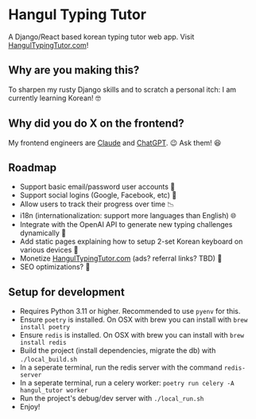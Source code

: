 # Hangul Typing Tutor

A Django/React based korean typing tutor web app. Visit [HangulTypingTutor.com](https://HangulTypingTutor.com)!

## Why are you making this?

To sharpen my rusty Django skills and to scratch a personal itch: I am currently learning Korean! 🤓

## Why did you do X on the frontend?

My frontend engineers are [Claude](https://claude.ai/) and [ChatGPT](https://chatgpt.com). 😉 Ask them! 😆

## Roadmap

- Support basic email/password user accounts 📧
- Support social logins (Google, Facebook, etc) 🔐
- Allow users to track their progress over time 📉
- i18n (internationalization: support more languages than English) 🌐
- Integrate with the OpenAI API to generate new typing challenges dynamically 🤖
- Add static pages explaining how to setup 2-set Korean keyboard on various devices 📖
- Monetize [HangulTypingTutor.com](https://HangulTypingTutor.com) (ads? referral links? TBD) 🤑
- SEO optimizations? 🙈

## Setup for development

- Requires Python 3.11 or higher. Recommended to use `pyenv` for this.
- Ensure `poetry` is installed. On OSX with brew you can install with `brew install poetry`
- Ensure `redis` is installed. On OSX with brew you can install with `brew install redis`
- Build the project (install dependencies, migrate the db) with `./local_build.sh`
- In a seperate terminal, run the redis server with the command `redis-server`
- In a seperate terminal, run a celery worker: `poetry run celery -A hangul_tutor worker`
- Run the project's debug/dev server with `./local_run.sh`
- Enjoy!
